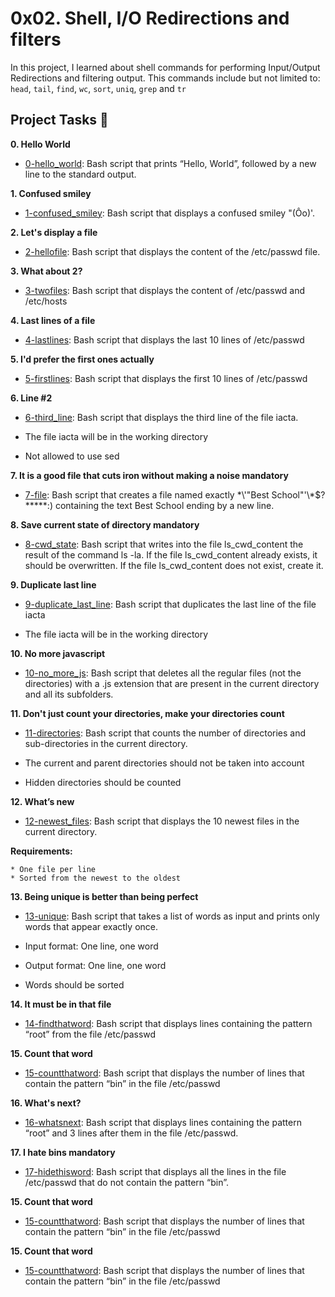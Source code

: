 # 0x02. Shell, I/O Redirections and filters

In this project, I learned about shell commands for performing Input/Output Redirections 
and filtering output. This commands include but not limited to: `head`, `tail`, `find`, 
`wc`, `sort`, `uniq`, `grep` and `tr`

## Project Tasks :page_with_curl:

**0. Hello World**
  * [0-hello_world](./0-hello_world): Bash script that prints “Hello, World”, followed by 
a new line to the standard output.

**1. Confused smiley**
  * [1-confused_smiley](./1-confused_smiley): Bash script that displays a confused smiley "(Ôo)'.

**2. Let's display a file**
  * [2-hellofile](./2-hellofile): Bash script that displays the content of the /etc/passwd file.

**3. What about 2?**
  * [3-twofiles](./3-twofiles): Bash script that displays the content of /etc/passwd and /etc/hosts

**4. Last lines of a file**
  * [4-lastlines](./4-lastlines): Bash script that displays the last 10 lines of /etc/passwd

**5. I'd prefer the first ones actually**
  * [5-firstlines](./5-firstlines): Bash script that displays the first 10 lines of /etc/passwd

**6. Line #2**
  * [6-third_line](./6-third_line): Bash script that displays the third line of the file iacta.

  * The file iacta will be in the working directory
  * Not allowed to use sed

**7. It is a good file that cuts iron without making a noise mandatory**
  * [7-file](./7-file): Bash script that creates a file named exactly \*\\'"Best School"\'\\*$\?\*\*\*\*\*:) 
containing the text Best School ending by a new line.

**8. Save current state of directory mandatory**
  * [8-cwd_state](./8-cwd_state): Bash script that writes into the file ls_cwd_content the result of the command 
ls -la. If the file ls_cwd_content already exists, it should be overwritten. If the file ls_cwd_content does not 
exist, create it.

**9. Duplicate last line**
  * [9-duplicate_last_line](./9-duplicate_last_line): Bash script that duplicates the last line of the file iacta

  * The file iacta will be in the working directory

**10. No more javascript**
  * [10-no_more_js](./10-no_more_js): Bash script that deletes all the regular files (not the directories) with a 
.js extension that are present in the current directory and all its subfolders.

**11. Don't just count your directories, make your directories count**
  * [11-directories](./11-directories): Bash script that  counts the number of directories and sub-directories in 
the current directory.

  * The current and parent directories should not be taken into account
  * Hidden directories should be counted

**12. What’s new**
  * [12-newest_files](./12-newest_files): Bash script that displays the 10 newest files in the current directory.

  **Requirements:**

	* One file per line
	* Sorted from the newest to the oldest

**13. Being unique is better than being perfect**
  * [13-unique](./13-unique): Bash script that takes a list of words as input and prints only words that appear 
exactly once.

  * Input format: One line, one word
  * Output format: One line, one word
  * Words should be sorted

**14. It must be in that file**
  * [14-findthatword](./14-findthatword): Bash script that displays lines containing the pattern “root” from the 
file /etc/passwd

**15. Count that word**
  * [15-countthatword](./15-countthatword): Bash script that displays the number of lines that contain the pattern 
“bin” in the file /etc/passwd

**16. What's next?**
  * [16-whatsnext](./16-whatsnext): Bash script that displays lines containing the pattern “root” and 3 lines after 
them in the file /etc/passwd.

**17. I hate bins mandatory**
  * [17-hidethisword](./17-hidethisword): Bash script that displays all the lines in the file /etc/passwd that do not 
contain the pattern “bin”.

**15. Count that word**
  * [15-countthatword](./15-countthatword): Bash script that displays the number of lines that contain the pattern 
“bin” in the file /etc/passwd

**15. Count that word**
  * [15-countthatword](./15-countthatword): Bash script that displays the number of lines that contain the pattern 
“bin” in the file /etc/passwd
